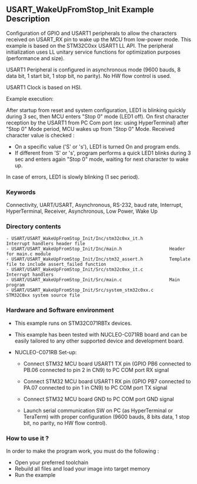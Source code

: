 ## <b>USART_WakeUpFromStop_Init Example Description</b>
  
Configuration of GPIO and USART1 peripherals to allow the characters received on USART_RX pin to wake up the MCU from low-power mode. 
This example is based on the STM32C0xx USART1 LL API. The peripheral 
initialization uses LL unitary service functions for optimization purposes (performance and size).

USART1 Peripheral is configured in asynchronous mode (9600 bauds, 8 data bit, 1 start bit, 1 stop bit, no parity).
No HW flow control is used.

USART1 Clock is based on HSI.

Example execution:

After startup from reset and system configuration, LED1 is blinking quickly during 3 sec,
then MCU  enters "Stop 0" mode (LED1 off).
On first  character reception by the USART1 from PC Com port (ex: using HyperTerminal)
after "Stop 0" Mode period, MCU wakes up from "Stop 0" Mode.
Received character value is checked :

- On a specific value ('S' or 's'), LED1 is turned On and program ends.
- If different from 'S' or 's', program performs a quick LED1 blinks during 3 sec and
  enters again "Stop 0" mode, waiting for next character to wake up.

In case of errors, LED1 is slowly blinking (1 sec period).

### <b>Keywords</b>

Connectivity, UART/USART, Asynchronous, RS-232, baud rate, Interrupt, HyperTerminal,
Receiver, Asynchronous, Low Power, Wake Up

### <b>Directory contents</b> 

	- USART/USART_WakeUpFromStop_Init/Inc/stm32c0xx_it.h          Interrupt handlers header file
	- USART/USART_WakeUpFromStop_Init/Inc/main.h                  Header for main.c module
	- USART/USART_WakeUpFromStop_Init/Inc/stm32_assert.h          Template file to include assert_failed function
	- USART/USART_WakeUpFromStop_Init/Src/stm32c0xx_it.c          Interrupt handlers
	- USART/USART_WakeUpFromStop_Init/Src/main.c                  Main program
	- USART/USART_WakeUpFromStop_Init/Src/system_stm32c0xx.c      STM32C0xx system source file

### <b>Hardware and Software environment</b>

  - This example runs on STM32C071RBTx devices.
    
  - This example has been tested with NUCLEO-C071RB board and can be
    easily tailored to any other supported device and development board.

  - NUCLEO-C071RB Set-up:
  
    - Connect STM32 MCU board USART1 TX pin (GPIO PB6 connected to PB.06 connected to pin 2 in CN9)
      to PC COM port RX signal
    - Connect STM32 MCU board USART1 RX pin (GPIO PB7 connected to PA.07 connected to pin 1 in CN9)
      to PC COM port TX signal
    - Connect STM32 MCU board GND to PC COM port GND signal

    - Launch serial communication SW on PC (as HyperTerminal or TeraTerm) with proper configuration 
      (9600 bauds, 8 bits data, 1 stop bit, no parity, no HW flow control). 

### <b>How to use it ?</b>

In order to make the program work, you must do the following :
 - Open your preferred toolchain
 - Rebuild all files and load your image into target memory
 - Run the example